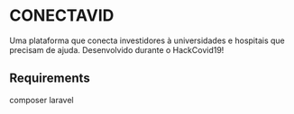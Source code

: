 # CONECTAVID

Uma plataforma que conecta investidores à universidades e hospitais que precisam de ajuda. Desenvolvido durante o HackCovid19!


## Requirements

composer
laravel
